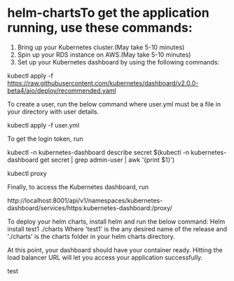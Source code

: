 # helm-chartsTo get the application running, use these commands:
1. Bring up your Kubernetes cluster.(May take 5-10 minutes)
2. Spin up your RDS instance on AWS.(May take 5-10 minutes)
3. Set up your Kubernetes dashboard by using the following commands:

kubectl apply -f https://raw.githubusercontent.com/kubernetes/dashboard/v2.0.0-beta4/aio/deploy/recommended.yaml

To create a user, run the below command where user.yml must be a file in your directory with user details.

kubectl apply -f user.yml

To get the login token, run

kubectl -n kubernetes-dashboard describe secret $(kubectl -n kubernetes-dashboard get secret | grep admin-user | awk '{print $1}')

kubectl proxy

Finally, to access the Kubernetes dashboard, run

http://localhost:8001/api/v1/namespaces/kubernetes-dashboard/services/https:kubernetes-dashboard:/proxy/

To deploy your helm charts,
install helm and run the below command:
Helm install test1 ./charts 
Where 'test1' is the any desired name of the release and './charts' is the charts folder in your helm charts directory.

At this point, your dashboard should have your container ready.
Hitting the load balancer URL will let you access your application successfully.

test